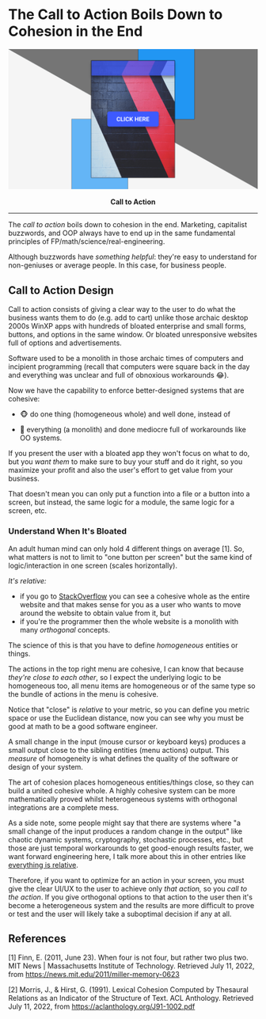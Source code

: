 <!-- Copyright (c) 2022 Tobias Briones. All rights reserved. -->
<!-- SPDX-License-Identifier: CC-BY-4.0 -->
<!-- This file is part of https://github.com/tobiasbriones/blog -->

# The Call to Action Boils Down to Cohesion in the End

![Call To Action](images/call-to-action-poster.png)

<figcaption align="center">

<strong>Call to Action</strong>

</figcaption>

---

The *call to action* boils down to cohesion in the end. Marketing, capitalist
buzzwords, and OOP always have to end up in the same fundamental principles of
FP/math/science/real-engineering.

Although buzzwords have *something helpful*: they're easy to understand for
non-geniuses or average people. In this case, for business people.

## Call to Action Design

Call to action consists of giving a clear way to the user to do what the
business wants them to do (e.g. add to cart) unlike those archaic desktop 2000s
WinXP apps with hundreds of bloated enterprise and small forms, buttons, and
options in the same window. Or bloated unresponsive websites full of options
and advertisements.

Software used to be a monolith in those archaic times of computers and
incipient programming (recall that computers were square back in the day and
everything was unclear and full of obnoxious workarounds 😂).

Now we have the capability to enforce better-designed systems that
are cohesive:

- 🐵 do one thing (homogeneous whole) and well done, instead of

- 🙈 everything (a monolith) and done mediocre full of workarounds like OO
  systems.

If you present the user with a bloated app they won't focus on what to do, but
you *want them* to make sure to buy your stuff and do it right, so you maximize
your profit and also the user's effort to get value from your business.

That doesn't mean you can only put a function into a file or a button into a
screen, but instead, the same logic for a module, the same logic for a screen,
etc.

### Understand When It's Bloated

An adult human mind can only hold 4 different things on average [1]. So, what
matters is not to limit to "one button per screen" but the same kind of
logic/interaction in one screen (scales horizontally).

*It's relative:*

- if you go to [StackOverflow](https://stackoverflow.com) you
  can see a cohesive whole as the entire website and that makes sense for you
  as a user who wants to move around the website to obtain value from it, but
- if you're the programmer then the whole website is a monolith with many
  *orthogonal* concepts.

The science of this is that you have to define *homogeneous* entities or things.

The actions in the top right menu are cohesive, I can know that because
*they're close to each other*, so I expect the underlying logic to be
homogeneous too, all menu items are homogeneous or of the same type so the 
bundle of actions in the menu is cohesive.

Notice that "close" is *relative* to your metric, so you can define you 
metric space or use the Euclidean distance, now you can see why you must be 
good at math to be a good software engineer.

A small change in the input (mouse cursor or keyboard keys) produces a small 
output close to the sibling entities (menu actions) output. This *measure* of 
homogeneity is what defines the quality of the software or design of your 
system.

The art of cohesion places homogeneous entities/things close, so they can 
build a united cohesive whole. A highly cohesive system can be more 
mathematically proved whilst heterogeneous systems with orthogonal 
integrations are a complete mess.

As a side note, some people might say that there are systems where "a small 
change of the input produces a random change in the output" like chaotic 
dynamic systems, cryptography, stochastic processes, etc., but those are 
just temporal workarounds to get good-enough results faster, we want forward 
engineering here, I talk more about this in other entries like 
[everything is relative](../../philosophy/everything-is-relative). 

Therefore, if you want to optimize for an action in your screen, you must 
give the clear UI/UX to the user to achieve only *that action,* so you *call 
to the action*. If you give orthogonal options to that action to the user 
then it's become a heterogeneous system and the results are more difficult 
to prove or test and the user will likely take a suboptimal decision if any at 
all.

## References

[1] Finn, E. (2011, June 23). When four is not four, but rather two plus two.
MIT News | Massachusetts Institute of Technology. Retrieved July 11, 2022,
from https://news.mit.edu/2011/miller-memory-0623

[2] Morris, J., & Hirst, G. (1991). Lexical Cohesion Computed by Thesaural
Relations as an Indicator of the Structure of Text. ACL Anthology. Retrieved
July 11, 2022, from https://aclanthology.org/J91-1002.pdf
